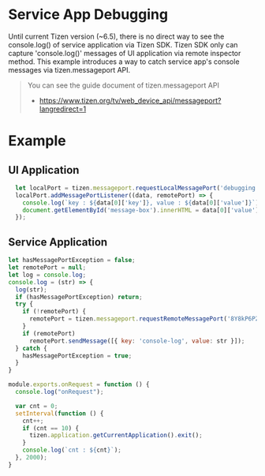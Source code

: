 # Service App Debugging

Until current Tizen version (~6.5), there is no direct way to see the console.log() of service application via Tizen SDK. Tizen SDK only can capture 'console.log()' messages of UI application via remote inspector method.
This example introduces a way to catch service app's console messages via tizen.messageport API.
> You can see the guide document of tizen.messageport API
> - https://www.tizen.org/tv/web_device_api/messageport?langredirect=1

# Example
## UI Application
```javascript
  let localPort = tizen.messageport.requestLocalMessagePort('debugging.port');
  localPort.addMessagePortListener((data, remotePort) => {
    console.log(`key : ${data[0]['key']}, value : ${data[0]['value']}`);
    document.getElementById('message-box').innerHTML = data[0]['value'];
  });
```

## Service Application
```javascript
let hasMessagePortException = false;
let remotePort = null;
let log = console.log;
console.log = (str) => {
  log(str);
  if (hasMessagePortException) return;
  try {
    if (!remotePort) {
      remotePort = tizen.messageport.requestRemoteMessagePort('8Y8kP6PZ6U.ServiceDebugging', 'debugging.port');
    }
    if (remotePort)
      remotePort.sendMessage([{ key: 'console-log', value: str }]);
  } catch {
    hasMessagePortException = true;
  }
}

module.exports.onRequest = function () {
  console.log("onRequest");

  var cnt = 0;
  setInterval(function () {
    cnt++;
    if (cnt == 10) {
      tizen.application.getCurrentApplication().exit();
    }
    console.log(`cnt : ${cnt}`);
  }, 2000);
}

```
